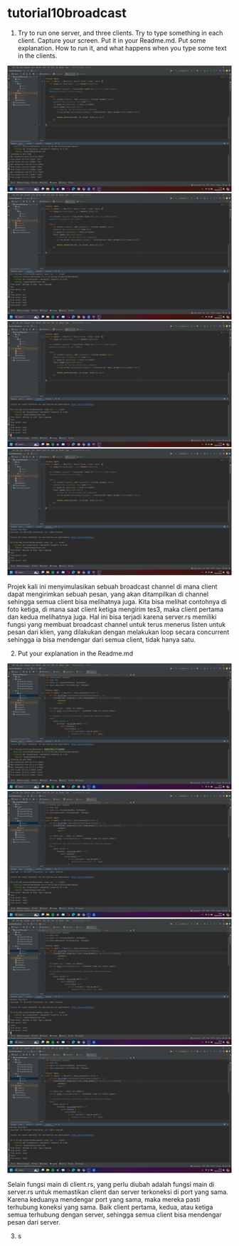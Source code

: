 # tutorial10broadcast

1. Try to run one server, and three clients. Try to type something in each client. Capture your
   screen. Put it in your Readme.md. Put some explanation. How to run it, and what happens when
   you type some text in the clients.

<img src="images/Screenshot (453).png">
<img src="images/Screenshot (452).png">
<img src="images/Screenshot (451).png">
<img src="images/Screenshot (450).png">

Projek kali ini menyimulasikan sebuah broadcast channel di mana client dapat mengirimkan sebuah pesan, yang akan ditampilkan
di channel sehingga semua client bisa melihatnya juga. Kita bisa melihat contohnya di foto ketiga, di mana saat client ketiga mengirim tes3, 
maka client pertama dan kedua melihatnya juga. Hal ini bisa terjadi karena server.rs memiliki fungsi yang membuat broadcast channel
untuk terus menerus listen untuk pesan dari klien, yang dilakukan dengan melakukan loop secara concurrent sehingga ia bisa mendengar
dari semua client, tidak hanya satu.

2. Put your explanation in the Readme.md

<img src="images/Screenshot (454).png">
<img src="images/Screenshot (455).png">
<img src="images/Screenshot (456).png">
<img src="images/Screenshot (457).png">

Selain fungsi main di client.rs, yang perlu diubah adalah fungsi main di server.rs untuk memastikan client dan server terkoneksi
di port yang sama. Karena keduanya mendengar port yang sama, maka mereka pasti terhubung koneksi yang sama. Baik client pertama,
kedua, atau ketiga semua terhubung dengan server, sehingga semua client bisa mendengar pesan dari server.

3. s